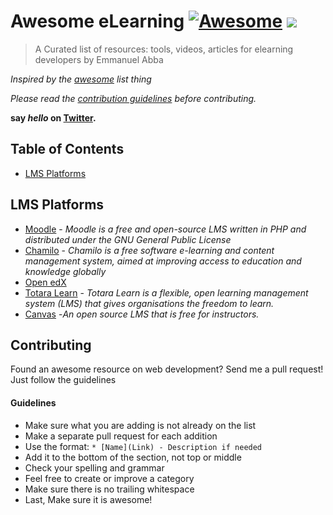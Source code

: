 # Awesome eLearning [![Awesome](https://awesome.re/badge-flat2.svg)](https://awesome.re) ![](https://img.shields.io/badge/ABBA-Approved-green)

> A Curated list of resources:  tools, videos, articles for elearning developers by Emmanuel Abba

*Inspired by the [awesome](https://github.com/sindresorhus/awesome) list thing*

*Please read the [contribution guidelines](#guidelines) before contributing.*

**say *hello* on [Twitter](https://twitter.com/gr8nexx).**

## Table of Contents

- [LMS Platforms](#LMS&nbsp;Platforms)


## LMS Platforms

- [Moodle](https://moodle.org/) - *Moodle is a free and open-source LMS written in PHP and distributed under the GNU General Public License*
- [Chamilo](https://chamilo.org/en/) - *Chamilo is a free software e-learning and content management system, aimed at improving access to education and knowledge globally*
- [Open&nbsp;edX](https://open.edx.org/tag/learning-management-system/)
- [Totara&nbsp;Learn](https://www.totaralearning.com) - *Totara Learn is a flexible, open learning management system (LMS) that gives organisations the freedom to learn.*
- [Canvas](https://www.instructure.com/canvas/) -*An open source LMS that is free for instructors.*
## Contributing
Found an awesome resource on web development? Send me a pull request! Just follow the guidelines

#### Guidelines

* Make sure what you are adding is not already on the list
* Make a separate pull request for each addition
* Use the format: `* [Name](Link) - Description if needed`
* Add it to the bottom of the section, not top or middle
* Check your spelling and grammar
* Feel free to create or improve a category
* Make sure there is no trailing whitespace
* Last, Make sure it is awesome!